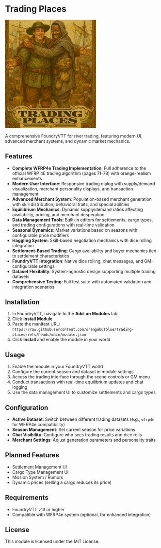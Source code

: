 # Trading Places

<img src="trading-places.png" alt="Trading Places Logo" width="300" />

A comprehensive FoundryVTT for river trading, featuring modern UI, advanced merchant systems, and dynamic market mechanics.

## Features

- **Complete WFRP4e Trading Implementation**: Full adherence to the official WFRP 4E trading algorithm (pages 71-78) with orange-realism enhancements
- **Modern User Interface**: Responsive trading dialog with supply/demand visualization, merchant personality displays, and transaction management
- **Advanced Merchant System**: Population-based merchant generation with skill distribution, behavioral traits, and special abilities
- **Equilibrium Mechanics**: Dynamic supply/demand ratios affecting availability, pricing, and merchant desperation
- **Data Management Tools**: Built-in editors for settlements, cargo types, and trading configurations with real-time validation
- **Seasonal Dynamics**: Market variations based on seasons with configurable price modifiers
- **Haggling System**: Skill-based negotiation mechanics with dice rolling integration
- **Settlement-Based Trading**: Cargo availability and buyer mechanics tied to settlement characteristics
- **FoundryVTT Integration**: Native dice rolling, chat messages, and GM-configurable settings
- **Dataset Flexibility**: System-agnostic design supporting multiple trading datasets
- **Comprehensive Testing**: Full test suite with automated validation and integration scenarios

## Installation

1. In FoundryVTT, navigate to the **Add-on Modules** tab
2. Click **Install Module**
3. Paste the manifest URL: `https://raw.githubusercontent.com/orangebutblue/trading-places/refs/heads/main/module.json`
4. Click **Install** and enable the module in your world

## Usage

1. Enable the module in your FoundryVTT world
2. Configure the current season and dataset in module settings
3. Access the trading interface through the scene controls or GM menu
4. Conduct transactions with real-time equilibrium updates and chat logging
5. Use the data management UI to customize settlements and cargo types

## Configuration

- **Active Dataset**: Switch between different trading datasets (e.g., `wfrp4e` for WFRP4e compatibility)
- **Season Management**: Set current season for price variations
- **Chat Visibility**: Configure who sees trading results and dice rolls
- **Merchant Settings**: Adjust generation parameters and personality traits

## Planned Features

- Settlement Management UI
- Cargo Type Management UI
- Mission System / Rumors
- Dynamic prices (selling a cargo reduces its price)

## Requirements

- FoundryVTT v13 or higher
- Compatible with WFRP4e system (optional, for enhanced integration)

## License

This module is licensed under the MIT License.